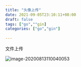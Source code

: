 ```yaml
---
title: "头像上传"
date: 2021-09-05T23:10:11+08:00
draft: false
tags: ["go",""gin]
categories: ["go","gin"]
 
---
```



文件上传



![image-20200813110040053](https://mxszs.oss-cn-beijing.aliyuncs.com/img/image-20200813110040053.png)